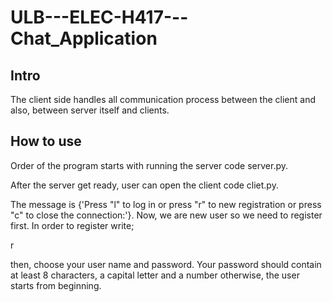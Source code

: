 # ULB---ELEC-H417---Chat_Application

## Intro

The client side handles all communication process between the client and also, between server itself and clients.

## How to use
 Order of the program starts with running the server code server.py.
 
 After the server get ready, user can open the client code cliet.py. 
 
 The message is {'Press "l" to log in or press "r" to new registration or press "c" to close the connection:'}. Now, we are new user so we need to register first. In order to register write;
 
 r 
 
 then, choose your user name and password. Your password should contain at least 8 characters, a capital letter and a number otherwise, the user starts from beginning.
 
 
 
